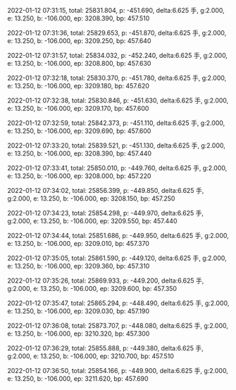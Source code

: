 2022-01-12 07:31:15, total: 25831.804, p: -451.690, delta:6.625 手, g:2.000, e: 13.250, b: -106.000, ep: 3208.390, bp: 457.510

2022-01-12 07:31:36, total: 25829.653, p: -451.870, delta:6.625 手, g:2.000, e: 13.250, b: -106.000, ep: 3209.250, bp: 457.640

2022-01-12 07:31:57, total: 25834.032, p: -452.240, delta:6.625 手, g:2.000, e: 13.250, b: -106.000, ep: 3208.800, bp: 457.630

2022-01-12 07:32:18, total: 25830.370, p: -451.780, delta:6.625 手, g:2.000, e: 13.250, b: -106.000, ep: 3209.180, bp: 457.620

2022-01-12 07:32:38, total: 25830.846, p: -451.630, delta:6.625 手, g:2.000, e: 13.250, b: -106.000, ep: 3209.170, bp: 457.600

2022-01-12 07:32:59, total: 25842.373, p: -451.110, delta:6.625 手, g:2.000, e: 13.250, b: -106.000, ep: 3209.690, bp: 457.600

2022-01-12 07:33:20, total: 25839.521, p: -451.130, delta:6.625 手, g:2.000, e: 13.250, b: -106.000, ep: 3208.390, bp: 457.440

2022-01-12 07:33:41, total: 25850.010, p: -449.760, delta:6.625 手, g:2.000, e: 13.250, b: -106.000, ep: 3208.000, bp: 457.220

2022-01-12 07:34:02, total: 25856.399, p: -449.850, delta:6.625 手, g:2.000, e: 13.250, b: -106.000, ep: 3208.150, bp: 457.250

2022-01-12 07:34:23, total: 25854.298, p: -449.970, delta:6.625 手, g:2.000, e: 13.250, b: -106.000, ep: 3209.550, bp: 457.440

2022-01-12 07:34:44, total: 25851.686, p: -449.950, delta:6.625 手, g:2.000, e: 13.250, b: -106.000, ep: 3209.010, bp: 457.370

2022-01-12 07:35:05, total: 25861.590, p: -449.120, delta:6.625 手, g:2.000, e: 13.250, b: -106.000, ep: 3209.360, bp: 457.310

2022-01-12 07:35:26, total: 25869.933, p: -449.200, delta:6.625 手, g:2.000, e: 13.250, b: -106.000, ep: 3209.600, bp: 457.350

2022-01-12 07:35:47, total: 25865.294, p: -448.490, delta:6.625 手, g:2.000, e: 13.250, b: -106.000, ep: 3209.030, bp: 457.190

2022-01-12 07:36:08, total: 25873.707, p: -448.080, delta:6.625 手, g:2.000, e: 13.250, b: -106.000, ep: 3210.320, bp: 457.300

2022-01-12 07:36:29, total: 25855.888, p: -449.380, delta:6.625 手, g:2.000, e: 13.250, b: -106.000, ep: 3210.700, bp: 457.510

2022-01-12 07:36:50, total: 25854.166, p: -449.900, delta:6.625 手, g:2.000, e: 13.250, b: -106.000, ep: 3211.620, bp: 457.690